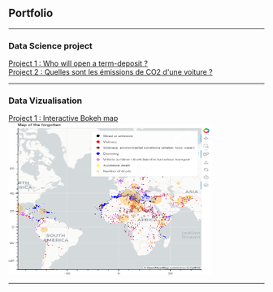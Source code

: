 ## Portfolio

---
### Data Science project
[Project 1 : Who will open a term-deposit ?](/sample_page_(1))
<br>
[Project 2 : Quelles sont les émissions de CO2 d'une voiture ?](/What_is_the_car_CO2_emission)

---
### Data Vizualisation
[Project 1 : Interactive Bokeh map](/sample_page)
<br>
<img src="images/bokeh_map.PNG?raw=false" width="400" height="300"/>

---





